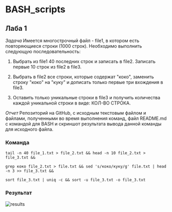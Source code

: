 # BASH_scripts
## Лаба 1

*Задача*
Имеется многострочный файл - file1, в котором есть повторяющиеся строки (1000 строк). Необходимо выполнить следующую последовательность:

1)	Выбрать из file1 40 последних строк и записать в file2. 
Записать первые 10 строк из file2 в file3.

2)	Выбрать в file2 все строки, которые содержат "коко", заменить строку "коко" на "куку" и дописать только первые три вхождения в file3.

3)	Оставить только уникальные строки в file3 и получить количества каждой уникальной строки в виде: КОЛ-ВО СТРОКА.

*Отчет*
Репозиторий на GitHub, с исходным текстовым файлом и файлами, полученными во время выполнения команд, файл README.md с командой для BASH и скриншот результата вывода данной команды для исходного файла.

### Команда
```
tail -n 40 file_1.txt > file_2.txt && head -n 10 file_2.txt > file_3.txt &&

grep коко file_2.txt > file.txt && sed 's/коко/куку/g' file.txt | head -n 3 >> file_3.txt && 

sort file_3.txt | uniq -c && sort -u file_3.txt -o file_3.txt
```
### Результат
![results](https://user-images.githubusercontent.com/91362737/158045707-7667ee21-dd66-4119-9359-d3917c177198.png)
